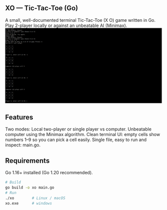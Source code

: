 ## XO — Tic-Tac-Toe (Go)
A small, well-documented terminal Tic-Tac-Toe (X O) game written in Go.
Play 2-player locally or against an unbeatable AI (Minimax). 
![url](https://github.com/Mahmoud-kh1/Tic-Tac-Toe/blob/main/imgaes/Screenshot%202025-09-08%20223619.png?raw=true)


## Features
Two modes: Local two-player or single player vs computer.
Unbeatable computer using the Minimax algorithm.
Clean terminal UI: empty cells show numbers 1–9 so you can pick a cell easily.
Single file, easy to run and inspect: main.go.

## Requirements
Go 1.16+ installed (Go 1.20 recommended).

```bash
# Build
go build -o xo main.go
# Run
./xo        # Linux / macOS
xo.exe      # windows



